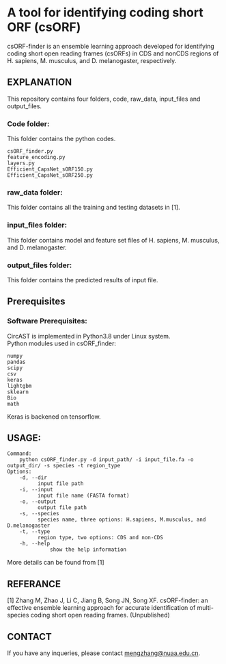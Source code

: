 # A tool for identifying coding short ORF (csORF)
csORF-finder is an ensemble learning approach developed for identifying coding short open reading frames (csORFs) in CDS and nonCDS regions of H. sapiens, M. musculus, and D. melanogaster, respectively.

## EXPLANATION
This repository contains four folders, code, raw_data, input_files and output_files.

### Code folder:
This folder contains the python codes.  
```
csORF_finder.py
feature_encoding.py
layers.py
Efficient_CapsNet_sORF150.py
Efficient_CapsNet_sORF250.py
```
### raw_data folder:
This folder contains all the training and testing datasets in [1].

### input_files folder:
This folder contains model and feature set files of H. sapiens, M. musculus, and D. melanogaster.

### output_files folder:
This folder contains the predicted results of input file.

## Prerequisites
### Software Prerequisites:
CircAST is implemented in Python3.8 under Linux system.\
Python modules used in csORF_finder:  
```
numpy  
pandas
scipy  
csv  
keras
lightgbm
sklearn
Bio
math
```
Keras is backened on tensorflow.  

## USAGE:
	Command:
		python csORF_finder.py -d input_path/ -i input_file.fa -o output_dir/ -s species -t region_type
	Options:
		-d,	--dir
			  input file path
		-i,	--input
			  input file name (FASTA format)  
		-o,	--output
			  output file path
		-s,	--species
			  species name, three options: H.sapiens, M.musculus, and D.melanogaster
		-t,	--type
			  region type, two options: CDS and non-CDS
		-h,	--help
          	  	  show the help information

More details can be found from [1]

## REFERANCE
[1] Zhang M, Zhao J, Li C, Jiang B, Song JN, Song XF. csORF-finder: an effective ensemble learning approach for accurate identification of multi-species coding short open reading frames. (Unpublished)

## CONTACT
If you have any inqueries, please contact mengzhang@nuaa.edu.cn.


